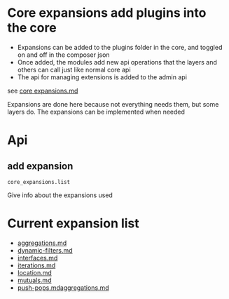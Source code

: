 # Core expansions add plugins into the core

* Expansions can be added to the plugins folder in the core, and toggled on and off in the composer json 
* Once added, the modules add new api operations that the layers and others can call just like normal core api
* The api for managing extensions is added to the admin api

see [core expansions.md](../../core/core-api-general/expansions.md)


Expansions are done here because not everything needs them, but some layers do. The expansions can be implemented when needed

# Api

## add expansion
    core_expansions.list
Give info about the expansions used


# Current expansion list

* [aggregations.md](aggregations.md)
* [dynamic-filters.md](dynamic-filters.md)
* [interfaces.md](interfaces.md)
* [iterations.md](iterations.md)
* [location.md](location.md)
* [mutuals.md](mutuals.md)
* [push-pops.md](push-pops.md)[aggregations.md](aggregations.md)